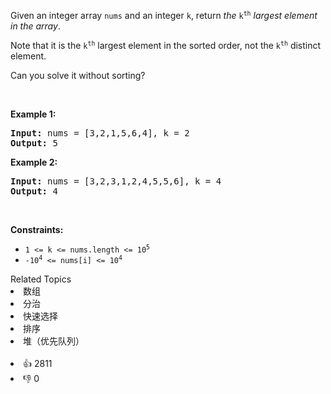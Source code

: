 <p>Given an integer array <code>nums</code> and an integer <code>k</code>, return <em>the</em> <code>k<sup>th</sup></code> <em>largest element in the array</em>.</p>

<p>Note that it is the <code>k<sup>th</sup></code> largest element in the sorted order, not the <code>k<sup>th</sup></code> distinct element.</p>

<p>Can you solve it without sorting?</p>

<p>&nbsp;</p> 
<p><strong class="example">Example 1:</strong></p> 
<pre><strong>Input:</strong> nums = [3,2,1,5,6,4], k = 2
<strong>Output:</strong> 5
</pre>
<p><strong class="example">Example 2:</strong></p> 
<pre><strong>Input:</strong> nums = [3,2,3,1,2,4,5,5,6], k = 4
<strong>Output:</strong> 4
</pre> 
<p>&nbsp;</p> 
<p><strong>Constraints:</strong></p>

<ul> 
 <li><code>1 &lt;= k &lt;= nums.length &lt;= 10<sup>5</sup></code></li> 
 <li><code>-10<sup>4</sup> &lt;= nums[i] &lt;= 10<sup>4</sup></code></li> 
</ul>

<div><div>Related Topics</div><div><li>数组</li><li>分治</li><li>快速选择</li><li>排序</li><li>堆（优先队列）</li></div></div><br><div><li>👍 2811</li><li>👎 0</li></div>